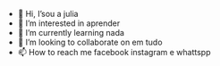 - 👋 Hi, I’sou a julia
- 👀 I’m interested in  aprender
- 🌱 I’m currently learning  nada
- 💞️ I’m looking to collaborate on  em tudo
- 📫 How to reach me  facebook instagram e whattspp

<!---
juliamichelle15/juliamichelle15 is a ✨ special ✨ repository because its `README.md` (this file) appears on your GitHub profile.
You can click the Preview link to take a look at your changes.
--->
